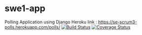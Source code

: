 # swe1-app
Polling  Application using Django
Heroku link : https://se-scrum3-polls.herokuapp.com/polls/
[![Build Status](https://app.travis-ci.com/Simran-Shandilya/swe1-app.svg?branch=main)](https://app.travis-ci.com/Simran-Shandilya/swe1-app)
[![Coverage Status](https://coveralls.io/repos/github/Simran-Shandilya/swe1-app/badge.svg)](https://coveralls.io/github/Simran-Shandilya/swe1-app)
